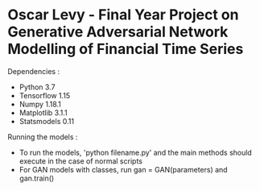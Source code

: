 # Oscar Levy - Final Year Project on Generative Adversarial Network Modelling of Financial Time Series


Dependencies :
- Python 3.7
- Tensorflow 1.15
- Numpy 1.18.1
- Matplotlib 3.1.1
- Statsmodels 0.11

Running the models :
- To run the models,  'python filename.py' and the main methods should execute in the case of normal scripts
- For GAN models with classes,  run gan = GAN(parameters) and gan.train()